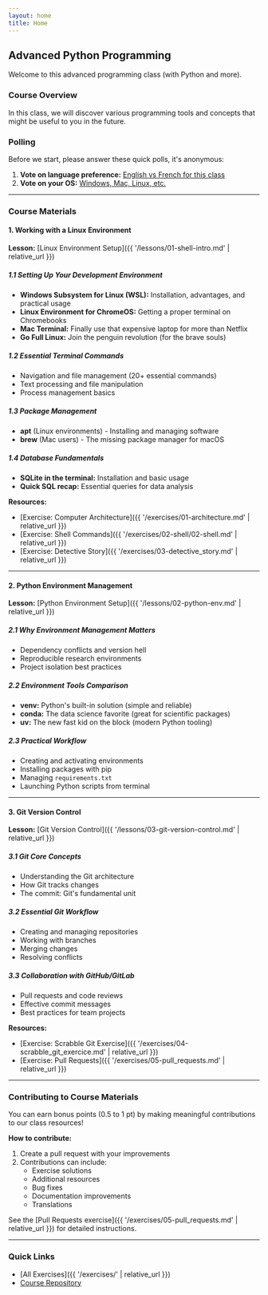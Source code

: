 ```yaml
---
layout: home
title: Home
---
```


## Advanced Python Programming
Welcome to this advanced programming class \(with Python and more\).

### Course Overview
In this class, we will discover various programming tools and concepts that might be useful to you in the future.

### Polling
Before we start, please answer these quick polls, it's anonymous:

1. **Vote on language preference:** [English vs French for this class](https://strawpoll.com/2ayLQXkzvn4)
2. **Vote on your OS:** [Windows, Mac, Linux, etc.](https://strawpoll.com/w4nWWVrwQnA)

---

### Course Materials

#### 1. Working with a Linux Environment
**Lesson:** [Linux Environment Setup]({{ '/lessons/01-shell-intro.md' | relative_url }})

##### 1.1 Setting Up Your Development Environment
- **Windows Subsystem for Linux \(WSL\):** Installation, advantages, and practical usage
- **Linux Environment for ChromeOS:** Getting a proper terminal on Chromebooks
- **Mac Terminal:** Finally use that expensive laptop for more than Netflix
- **Go Full Linux:** Join the penguin revolution \(for the brave souls\)

##### 1.2 Essential Terminal Commands
- Navigation and file management \(20\+ essential commands\)
- Text processing and file manipulation
- Process management basics

##### 1.3 Package Management
- **apt** \(Linux environments\) \- Installing and managing software
- **brew** \(Mac users\) \- The missing package manager for macOS

##### 1.4 Database Fundamentals
- **SQLite in the terminal:** Installation and basic usage
- **Quick SQL recap:** Essential queries for data analysis

**Resources:**
- [Exercise: Computer Architecture]({{ '/exercises/01-architecture.md' | relative_url }})
- [Exercise: Shell Commands]({{ '/exercises/02-shell/02-shell.md' | relative_url }})
- [Exercise: Detective Story]({{ '/exercises/03-detective_story.md' | relative_url }})

---

#### 2. Python Environment Management
**Lesson:** [Python Environment Setup]({{ '/lessons/02-python-env.md' | relative_url }})

##### 2.1 Why Environment Management Matters
- Dependency conflicts and version hell
- Reproducible research environments
- Project isolation best practices

##### 2.2 Environment Tools Comparison
- **venv:** Python's built\-in solution \(simple and reliable\)
- **conda:** The data science favorite \(great for scientific packages\)
- **uv:** The new fast kid on the block \(modern Python tooling\)

##### 2.3 Practical Workflow
- Creating and activating environments
- Installing packages with pip
- Managing `requirements.txt`
- Launching Python scripts from terminal

---

#### 3. Git Version Control
**Lesson:** [Git Version Control]({{ '/lessons/03-git-version-control.md' | relative_url }})

##### 3.1 Git Core Concepts
- Understanding the Git architecture
- How Git tracks changes
- The commit: Git's fundamental unit

##### 3.2 Essential Git Workflow
- Creating and managing repositories
- Working with branches
- Merging changes
- Resolving conflicts

##### 3.3 Collaboration with GitHub/GitLab
- Pull requests and code reviews
- Effective commit messages
- Best practices for team projects

**Resources:**
- [Exercise: Scrabble Git Exercise]({{ '/exercises/04-scrabble_git_exercice.md' | relative_url }})
- [Exercise: Pull Requests]({{ '/exercises/05-pull_requests.md' | relative_url }})

---

### Contributing to Course Materials
You can earn bonus points (0.5 to 1 pt) by making meaningful contributions to our class resources!

**How to contribute:**
1. Create a pull request with your improvements
2. Contributions can include:
   - Exercise solutions
   - Additional resources
   - Bug fixes
   - Documentation improvements
   - Translations

See the [Pull Requests exercise]({{ '/exercises/05-pull_requests.md' | relative_url }}) for detailed instructions.

---

### Quick Links
- [All Exercises]({{ '/exercises/' | relative_url }})
- [Course Repository](https://github.com/KnuxV/advanced_programming_python)